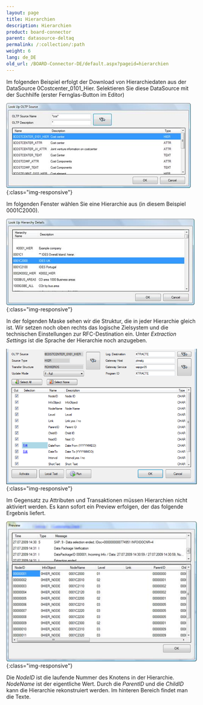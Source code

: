 ```yaml
---
layout: page
title: Hierarchien
description: Hierarchien
product: board-connector
parent: datasource-deltaq
permalink: /:collection/:path
weight: 6
lang: de_DE
old_url: /BOARD-Connector-DE/default.aspx?pageid=hierarchien
---
```


Im folgenden Beispiel erfolgt der Download von Hierarchiedaten aus der DataSource 0Costcenter_0101_Hier. Selektieren Sie diese DataSource mit der Suchhilfe (erster Fernglas-Button im Editor)

![DeltaQ-Hierarchies-01](/img/content/DeltaQ-Hierarchies-01.png){:class="img-responsive"}

Im folgenden Fenster wählen Sie eine Hierarchie aus (in diesem Beispiel 0001C2000).

![DeltaQ-Hierarchies-02](/img/content/DeltaQ-Hierarchies-02.png){:class="img-responsive"}

In der folgenden Maske sehen wir die Struktur, die in jeder Hierarchie gleich ist. Wir setzen noch oben rechts das logische Zielsystem und die technischen Einstellungen zur RFC-Destination ein. Unter *Extraction Settings* ist die Sprache der Hierarchie noch anzugeben.

![DeltaQ-Hierarchies-03](/img/content/DeltaQ-Hierarchies-03.png){:class="img-responsive"}


Im Gegensatz zu Attributen und Transaktionen müssen Hierarchien nicht aktiviert werden. Es kann sofort ein Preview erfolgen, der das folgende Ergebnis liefert.

![DeltaQ-Hierarchies-04](/img/content/DeltaQ-Hierarchies-04.png){:class="img-responsive"}

Die *NodeID* ist die laufende Nummer des Knotens in der Hierarchie. *NodeName* ist der eigentliche Wert. Durch die *ParentID* und die *ChildID* kann die Hierarchie rekonstruiert werden. Im hinteren Bereich findet man die Texte.

